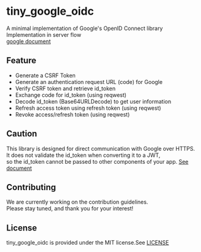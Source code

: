 # tiny_google_oidc
A minimal implementation of Google's OpenID Connect library  
Implementation in server flow  
[google document](https://developers.google.com/identity/openid-connect/openid-connect)
## Feature
- Generate a CSRF Token
- Generate an authentication request URL (code) for Google
- Verify CSRF token and retrieve id_token
- Exchange code for id_token (using reqwest)
- Decode id_token (Base64URLDecode) to get user information
- Refresh access token using refresh token (using reqwest)
- Revoke access/refresh token (using reqwest)
## Caution
This library is designed for direct communication with Google over HTTPS.  
It does not validate the id_token when converting it to a JWT,  
so the id_token cannot be passed to other components of your app.
[See document](https://developers.google.com/identity/openid-connect/openid-connect#obtainuserinfo)

## Contributing
We are currently working on the contribution guidelines.  
Please stay tuned, and thank you for your interest!
## License
tiny_google_oidc is provided under the MIT license.See [LICENSE](LICENSE)
